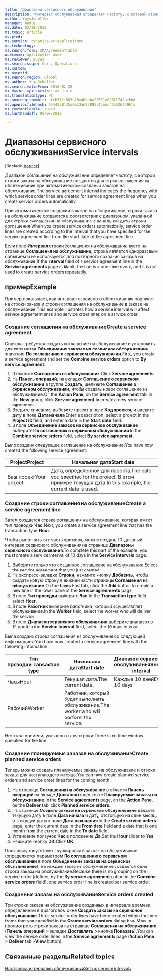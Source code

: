 ```yaml
---
title: "Диапазоны сервисного обслуживания"
description: "Интервал обслуживания определяет частоту, с которой строки заказа на обслуживание создаются для строк соглашения на обслуживание при автоматическом создании заказов на обслуживание."
author: YuyuScheller
manager: AnnBe
ms.date: 02/20/2018
ms.topic: article
ms.prod: 
ms.service: dynamics-ax-applications
ms.technology: 
ms.search.form: SMAAgreementTable
audience: Application User
ms.reviewer: yuyus
ms.search.scope: Core, Operations
ms.custom: 
ms.assetid: 
ms.search.region: Global
ms.author: YuyuScheller
ms.search.validFrom: 2016-02-28
ms.dyn365.ops.version: AX 7.0.0
ms.translationtype: HT
ms.sourcegitcommit: efcb77ff883b29a4bbaba27551e02311742afbbd
ms.openlocfilehash: 96443a8135a0a12ae23895c4ceac4da626fd96fa
ms.contentlocale: ru-ru
ms.lasthandoff: 05/08/2018

---
```


# <a name="service-intervals"></a><span data-ttu-id="0178a-103">Диапазоны сервисного обслуживания</span><span class="sxs-lookup"><span data-stu-id="0178a-103">Service intervals</span></span>

[!include [banner](../includes/banner.md)]

<span data-ttu-id="0178a-104">Диапазон соглашения на обслуживание определяет частоту, с которой строки заказа на обслуживание создаются для строк соглашения на обслуживание при автоматическом создании заказов на обслуживание.</span><span class="sxs-lookup"><span data-stu-id="0178a-104">The service agreement interval indicates the frequency with which service order lines are created for service agreement lines when you create service orders automatically.</span></span>

<span data-ttu-id="0178a-105">При автоматическом создании заказов на обслуживание, строки заказа на обслуживание создаются в соответствии с диапазоном, указанной для строки соглашения на обслуживание с начальной даты строки соглашения.</span><span class="sxs-lookup"><span data-stu-id="0178a-105">When you create service orders automatically, service order lines are created according to the interval that you have specified for the service agreement line from the start date of the agreement line.</span></span>

<span data-ttu-id="0178a-106">Если поле **Интервал** строки соглашения на обслуживание пусто на странице **Соглашения на обслуживание**, строка является одноразовым событием и не используется для повторного создания заказов на обслуживание.</span><span class="sxs-lookup"><span data-stu-id="0178a-106">If the **Interval** field of a service agreement line in the **Service agreements** page is blank, the line is a one-time event, and it is not used to create service orders repeatedly.</span></span>

## <a name="example"></a><span data-ttu-id="0178a-107">пример</span><span class="sxs-lookup"><span data-stu-id="0178a-107">Example</span></span>

<span data-ttu-id="0178a-108">Пример показывает, как интервал сервисного обслуживания повлияет на строки заказа и строки соглашения на обслуживание в заказе на обслуживание.</span><span class="sxs-lookup"><span data-stu-id="0178a-108">This example illustrates how a service interval will affect service agreement lines and service order lines on a service order.</span></span>

### <a name="create-a-service-agreement"></a><span data-ttu-id="0178a-109">Создание соглашения на обслуживание</span><span class="sxs-lookup"><span data-stu-id="0178a-109">Create a service agreement</span></span>

<span data-ttu-id="0178a-110">Сначала требуется создать соглашение на обслуживание и установить для параметра **Объединение заказов на сервисное обслуживание** значение **По соглашению о сервисном обслуживании**.</span><span class="sxs-lookup"><span data-stu-id="0178a-110">First, you create a service agreement and set the **Combine service orders** option to **By service agreement**.</span></span>

1. <span data-ttu-id="0178a-111">Щелкните **Соглашения на обслуживание**.</span><span class="sxs-lookup"><span data-stu-id="0178a-111">Click **Service agreements**</span></span>
2. <span data-ttu-id="0178a-112">На **Панель операций**, на вкладке **Соглашение о сервисном обслуживании** в группе **Создать**, щелкните **Соглашение о сервисном обслуживании**, чтобы создать новое соглашение на обслуживание.</span><span class="sxs-lookup"><span data-stu-id="0178a-112">On the **Action Pane**, on the **Service agreement** tab, in the **New** group, click **Service agreement** to create a new service agreement.</span></span>
3. <span data-ttu-id="0178a-113">Введите описание, выберите проект в поле **Код проекта**, и введите дату в поле **Дата начала**.</span><span class="sxs-lookup"><span data-stu-id="0178a-113">Enter a description, select a project in the **Project ID** field, and enter a date in the **Start date** field.</span></span>
4. <span data-ttu-id="0178a-114">В поле **Объединение заказов на сервисное обслуживание** выберите **По соглашению о сервисном обслуживании**.</span><span class="sxs-lookup"><span data-stu-id="0178a-114">In the **Combine service orders** field, select **By service agreement**.</span></span>

<span data-ttu-id="0178a-115">Было создано следующее соглашение на обслуживание:</span><span class="sxs-lookup"><span data-stu-id="0178a-115">You have now created the following service agreement:</span></span>

| <span data-ttu-id="0178a-116">Project</span><span class="sxs-lookup"><span data-stu-id="0178a-116">Project</span></span>      | <span data-ttu-id="0178a-117">Начальная дата</span><span class="sxs-lookup"><span data-stu-id="0178a-117">Start date</span></span>                                                                         |
|--------------|------------------------------------------------------------------------------------|
| <span data-ttu-id="0178a-118">Ваш проект</span><span class="sxs-lookup"><span data-stu-id="0178a-118">Your project</span></span> | <span data-ttu-id="0178a-119">Дата, определенной для проекта.</span><span class="sxs-lookup"><span data-stu-id="0178a-119">The date you specified for the project.</span></span> <span data-ttu-id="0178a-120">В этом примере текущая дата.</span><span class="sxs-lookup"><span data-stu-id="0178a-120">In this example, the current date is used.</span></span> |

### <a name="create-a-service-agreement-line"></a><span data-ttu-id="0178a-121">Создание строки соглашения на обслуживание</span><span class="sxs-lookup"><span data-stu-id="0178a-121">Create a service agreement line</span></span>

<span data-ttu-id="0178a-122">Затем создается строка соглашения на обслуживание, которая имеет тип проводки **Час**.</span><span class="sxs-lookup"><span data-stu-id="0178a-122">Next, you create a service agreement line that has the transaction type **Hour**.</span></span>

<span data-ttu-id="0178a-123">Чтобы выполнить эту часть примера, можно создать 10-дневный интервал сервисного обслуживания на странице **Диапазоны сервисного обслуживания**.</span><span class="sxs-lookup"><span data-stu-id="0178a-123">To complete this part of the example, you must create a service interval of 10 days in the **Service intervals** page.</span></span> 

1. <span data-ttu-id="0178a-124">Выберите только что созданное соглашение на обслуживание.</span><span class="sxs-lookup"><span data-stu-id="0178a-124">Select the service agreement that you just created.</span></span> 
2. <span data-ttu-id="0178a-125">На экспресс-вкладке **Строки**, нажмите кнопку **Добавить**, чтобы создать новую строку в нижней части страницы **Соглашения на обслуживание**.</span><span class="sxs-lookup"><span data-stu-id="0178a-125">On the **Lines** FastTab, click the **Add** button to create a new line in the lower pane of the **Service agreements** page.</span></span>
3. <span data-ttu-id="0178a-126">В поле **Тип проводки** выберите **Час**.</span><span class="sxs-lookup"><span data-stu-id="0178a-126">In the **Transaction type** field, select **Hour**.</span></span>
4. <span data-ttu-id="0178a-127">В поле **Работник** выберите работника, который осуществляет обслуживание.</span><span class="sxs-lookup"><span data-stu-id="0178a-127">In the **Worker** field, select the worker who will deliver the service.</span></span>
5. <span data-ttu-id="0178a-128">В поле **Диапазон сервисного обслуживания** выберите диапазон в 10 дней.</span><span class="sxs-lookup"><span data-stu-id="0178a-128">In the **Service interval** field, select the 10 days interval.</span></span>

<span data-ttu-id="0178a-129">Была создана строка соглашения на обслуживание со следующей информацией:</span><span class="sxs-lookup"><span data-stu-id="0178a-129">You have now created a service agreement line with the following information:</span></span>

| <span data-ttu-id="0178a-130">Тип проводки</span><span class="sxs-lookup"><span data-stu-id="0178a-130">Transaction type</span></span> | <span data-ttu-id="0178a-131">Начальная дата</span><span class="sxs-lookup"><span data-stu-id="0178a-131">Start date</span></span>                               | <span data-ttu-id="0178a-132">Диапазон сервисного обслуживания</span><span class="sxs-lookup"><span data-stu-id="0178a-132">Service interval</span></span> |
|------------------|------------------------------------------|------------------|
| <span data-ttu-id="0178a-133">Часы</span><span class="sxs-lookup"><span data-stu-id="0178a-133">Hour</span></span>             | <span data-ttu-id="0178a-134">Текущая дата.</span><span class="sxs-lookup"><span data-stu-id="0178a-134">The current date.</span></span>                        | <span data-ttu-id="0178a-135">Каждые 10 дней</span><span class="sxs-lookup"><span data-stu-id="0178a-135">Every 10 days</span></span>    |
| <span data-ttu-id="0178a-136">Рабочий</span><span class="sxs-lookup"><span data-stu-id="0178a-136">Worker</span></span>           | <span data-ttu-id="0178a-137">Работник, который будет выполнять обслуживание.</span><span class="sxs-lookup"><span data-stu-id="0178a-137">The worker who will perform the service.</span></span> |                  |

<span data-ttu-id="0178a-138">Нет окна времени, указанного для строки.</span><span class="sxs-lookup"><span data-stu-id="0178a-138">There is no time window specified for the line.</span></span> 

### <a name="create-planned-service-orders"></a><span data-ttu-id="0178a-139">Создание планируемые заказов на обслуживание</span><span class="sxs-lookup"><span data-stu-id="0178a-139">Create planned service orders</span></span>

<span data-ttu-id="0178a-140">Теперь можно создать планируемые заказы на обслуживание и строки заказа для наступающего месяца.</span><span class="sxs-lookup"><span data-stu-id="0178a-140">You can now create planned service orders and service order lines for the coming month.</span></span>

1. <span data-ttu-id="0178a-141">На странице **Соглашения на обслуживание** в области **Панель операций** на вкладе **Доставлять** щелкните **Планируемые заказы на обслуживание**.</span><span class="sxs-lookup"><span data-stu-id="0178a-141">In the **Service agreements** page, on the **Action Pane**, on the **Deliver** tab, click **Planned service orders**.</span></span>
2. <span data-ttu-id="0178a-142">На странице **Создать заказы на сервисное обслуживание** введите текущую дату в поле **Дата начала** и дату, отстоящую на один месяц. от текущей даты в поле **Дата окончания**.</span><span class="sxs-lookup"><span data-stu-id="0178a-142">In the **Create service orders** page, enter the current date in the **From date** field and a date that is one month from the current date in the **To date** field.</span></span>
3. <span data-ttu-id="0178a-143">Установите ползунок **Час** в положение **Да**.</span><span class="sxs-lookup"><span data-stu-id="0178a-143">Set the **Hour** slider to **Yes**.</span></span> 
4. <span data-ttu-id="0178a-144">Нажмите кнопку **ОК**.</span><span class="sxs-lookup"><span data-stu-id="0178a-144">Click **OK**.</span></span>

<span data-ttu-id="0178a-145">Поскольку отсутствует группировка в заказе на обслуживание (определяется параметром **По соглашению о сервисном обслуживании** в поле **Объединение заказов на сервисное обслуживание**), на каждый заказ на обслуживание создается одна строка заказа на обслуживание.</span><span class="sxs-lookup"><span data-stu-id="0178a-145">Because there is no grouping on the service order (defined by the **By service agreement** option in the **Combine service orders** field), one service order line is created per service order.</span></span>

### <a name="service-orders-created"></a><span data-ttu-id="0178a-146">Созданные заказы на обслуживание</span><span class="sxs-lookup"><span data-stu-id="0178a-146">Service orders created</span></span>

<span data-ttu-id="0178a-147">Три строки заказа на обслуживание созданных в интервале времени, определенном в диалоговом окне **Создать заказы на сервисное обслуживание**.</span><span class="sxs-lookup"><span data-stu-id="0178a-147">Three service order lines have been created within the time frame that you specified in the **Create service orders** dialog box.</span></span> <span data-ttu-id="0178a-148">Можно просмотреть строки заказа на странице **Соглашения на обслуживание** (**Панель операций** \> вкладке **Доставлять** \> кнопке **Показать**).</span><span class="sxs-lookup"><span data-stu-id="0178a-148">You can view the service order lines in the **Service agreements** page (**Action Pane** \> **Deliver** tab \>**View** button).</span></span>

## <a name="related-topics"></a><span data-ttu-id="0178a-149">Связанные разделы</span><span class="sxs-lookup"><span data-stu-id="0178a-149">Related topics</span></span>

[<span data-ttu-id="0178a-150">Настройка интервалов обслуживания</span><span class="sxs-lookup"><span data-stu-id="0178a-150">Set up service intervals</span></span>](set-up-service-intervals.md)  


